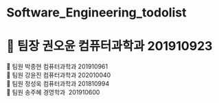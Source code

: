 # Software_Engineering_todolist</br>


<h1>📌  팀장 권오윤 컴퓨터과학과 201910923</br></h1>
📌  팀원 박종현 컴퓨터과학과 201910961</br>
📌  팀원 강윤진 컴퓨터과학과 202010040</br>
📌  팀원 정성욱 컴퓨터과학과 201810994</br>
📌  팀원 송주혜 경영학과&nbsp;   201910600</br>
